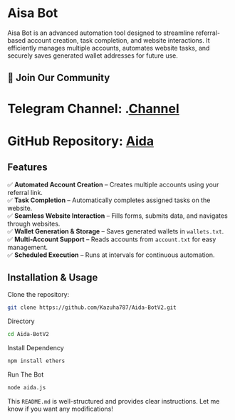 # Aisa Bot  

Aisa Bot is an advanced automation tool designed to streamline referral-based account creation, task completion, and website interactions. It efficiently manages multiple accounts, automates website tasks, and securely saves generated wallet addresses for future use.  
## 📢 Join Our Community

# Telegram Channel: .[Channel](https://t.me/Offical_Im_kazuha)
# GitHub Repository: [Aida](https://github.com/Kazuha787/Aida-Bot.git)

## Features  
✅ **Automated Account Creation** – Creates multiple accounts using your referral link.  
✅ **Task Completion** – Automatically completes assigned tasks on the website.  
✅ **Seamless Website Interaction** – Fills forms, submits data, and navigates through websites.  
✅ **Wallet Generation & Storage** – Saves generated wallets in `wallets.txt`.  
✅ **Multi-Account Support** – Reads accounts from `account.txt` for easy management.  
✅ **Scheduled Execution** – Runs at intervals for continuous automation.  

## Installation & Usage  

Clone the repository:  
```sh
git clone https://github.com/Kazuha787/Aida-BotV2.git
```
Directory 
```sh
cd Aida-BotV2
```

Install Dependency 
```sh
npm install ethers
```
Run The Bot
```sh
node aida.js
```

This `README.md` is well-structured and provides clear instructions. Let me know if you want any modifications!
